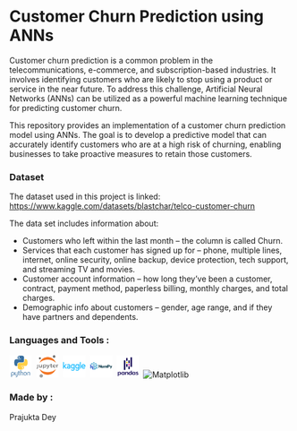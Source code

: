 # Customer Churn Prediction using ANNs


Customer churn prediction is a common problem in the telecommunications, e-commerce, and subscription-based industries. It involves identifying customers who are likely to stop using a product or service in the near future. To address this challenge, Artificial Neural Networks (ANNs) can be utilized as a powerful machine learning technique for predicting customer churn.

This repository provides an implementation of a customer churn prediction model using ANNs. The goal is to develop a predictive model that can accurately identify customers who are at a high risk of churning, enabling businesses to take proactive measures to retain those customers.

### Dataset
The dataset used in this project is linked: https://www.kaggle.com/datasets/blastchar/telco-customer-churn

The data set includes information about:

- Customers who left within the last month – the column is called Churn.
- Services that each customer has signed up for – phone, multiple lines, internet, online security, online backup, device protection, tech support, and streaming TV and  movies.
- Customer account information – how long they’ve been a customer, contract, payment method, paperless billing, monthly charges, and total charges.
- Demographic info about customers – gender, age range, and if they have partners and dependents.

### Languages and Tools :
<div>
  <img src="https://github.com/devicons/devicon/blob/master/icons/python/python-original-wordmark.svg" title="Pyton" alt="Python" width="40" height="40"/>&nbsp;
  <img src="https://github.com/devicons/devicon/blob/master/icons/jupyter/jupyter-original-wordmark.svg" title="Jupyter" alt="Jupyter" width="40" height="40"/>&nbsp;
  <img src="https://github.com/devicons/devicon/blob/master/icons/kaggle/kaggle-original-wordmark.svg" title="Kaggle" alt="Kaggle" width="40" height="40"/>&nbsp;
  <img src="https://github.com/devicons/devicon/blob/master/icons/numpy/numpy-original-wordmark.svg" title="Numpy" alt="Numpy" width="40" height="40"/>&nbsp;
  <img src="https://github.com/devicons/devicon/blob/master/icons/pandas/pandas-original-wordmark.svg" title="Pandas" alt="Pandas" width="40" height="40"/>&nbsp;
  <img src="https://upload.wikimedia.org/wikipedia/commons/8/84/Matplotlib_icon.svg" title="Matplotlib" alt="Matplotlib" width="40" height="40"/>&nbsp;
</div>

### Made by :
Prajukta Dey
